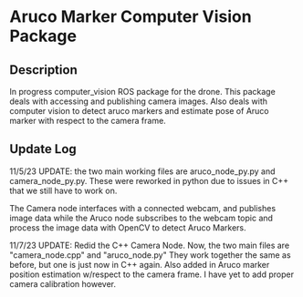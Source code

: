 # **Aruco Marker Computer Vision Package**

## **Description**
In progress computer_vision ROS package for the drone. This package deals with accessing and publishing camera images. Also deals with computer vision to detect aruco markers and estimate pose of Aruco marker with respect to the camera frame.

## **Update Log**
11/5/23 UPDATE: the two main working files are aruco_node_py.py and camera_node_py.py. These were reworked in python due to issues in C++ that we still have to work on.

The Camera node interfaces with a connected webcam, and publishes image data while the Aruco node subscribes to the webcam topic and process the image data with OpenCV to detect Aruco Markers.

11/7/23 UPDATE: Redid the C++ Camera Node. Now, the two main files are "camera_node.cpp" and "aruco_node.py" They work together the same as before, but one is just now in C++ again. Also added in Aruco marker position estimation w/respect to the camera frame. I have yet to add proper camera calibration however.

